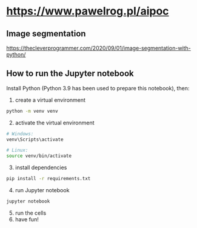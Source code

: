 # https://www.pawelrog.pl/aipoc

## Image segmentation
https://thecleverprogrammer.com/2020/09/01/image-segmentation-with-python/

## How to run the Jupyter notebook

Install Python (Python 3.9 has been used to prepare this notebook), then:

1. create a virtual environment

```bash
python -m venv venv
```

2. activate the virtual environment

```bash
# Windows:
venv\Scripts\activate

# Linux:
source venv/bin/activate
```

3. install dependencies

```bash
pip install -r requirements.txt
```

4. run Jupyter notebook

```bash
jupyter notebook
```

5. run the cells
6. have fun!

